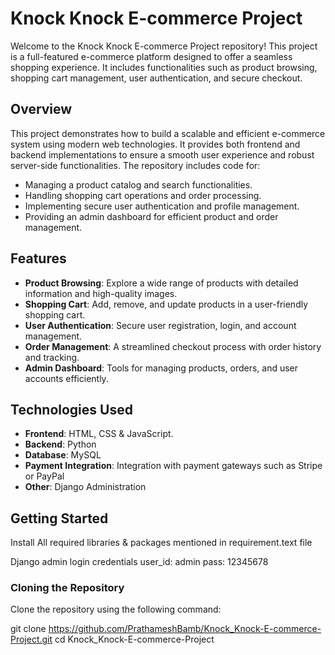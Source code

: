 # Knock Knock E-commerce Project

Welcome to the Knock Knock E-commerce Project repository! This project is a full-featured e-commerce platform designed to offer a seamless shopping experience. It includes functionalities such as product browsing, shopping cart management, user authentication, and secure checkout.

## Overview

This project demonstrates how to build a scalable and efficient e-commerce system using modern web technologies. It provides both frontend and backend implementations to ensure a smooth user experience and robust server-side functionalities. The repository includes code for:
- Managing a product catalog and search functionalities.
- Handling shopping cart operations and order processing.
- Implementing secure user authentication and profile management.
- Providing an admin dashboard for efficient product and order management.

## Features

- **Product Browsing**: Explore a wide range of products with detailed information and high-quality images.
- **Shopping Cart**: Add, remove, and update products in a user-friendly shopping cart.
- **User Authentication**: Secure user registration, login, and account management.
- **Order Management**: A streamlined checkout process with order history and tracking.
- **Admin Dashboard**: Tools for managing products, orders, and user accounts efficiently.

## Technologies Used

- **Frontend**: HTML, CSS & JavaScript.
- **Backend**: Python
- **Database**: MySQL
- **Payment Integration**: Integration with payment gateways such as Stripe or PayPal
- **Other**: Django Administration

## Getting Started

Install All required libraries & packages mentioned in requirement.text file

Django admin login credentials
user_id: admin
pass: 12345678

### Cloning the Repository

Clone the repository using the following command:

git clone https://github.com/PrathameshBamb/Knock_Knock-E-commerce-Project.git
cd Knock_Knock-E-commerce-Project

